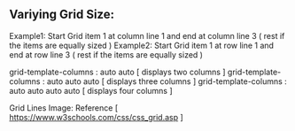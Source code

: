 
## Variying Grid Size:

Example1: Start Grid item 1 at column line 1 and end at column line 3 ( rest if the items are equally sized )
Example2: Start Grid item 1 at row line 1 and end at row line 3 ( rest if the items are equally sized )

 grid-template-columns : auto auto      [ displays two columns ]
 grid-template-columns : auto auto auto [ displays three columns ]
 grid-template-columns : auto auto auto auto [ displays four columns ]

Grid Lines Image: Reference [ https://www.w3schools.com/css/css_grid.asp ]

